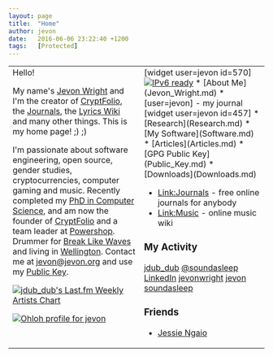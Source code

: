 ```yaml
---
layout: page
title:  "Home"
author: jevon
date:   2016-06-06 23:22:40 +1200
tags:   [Protected]
---
```


<table class="home-table"><tr valign="top"><td class="left-bar">Hello!

My name's [Jevon Wright](Jevon_Wright.md) and I'm the creator of <a href="http://cryptfolio.com">CryptFolio</a>, the [Journals](Journals.md), the [Lyrics Wiki](link-music.md) and many other things. This is my home page! ;) ;)

I'm passionate about software engineering, open source, gender studies, cryptocurrencies, computer gaming and music. Recently completed my [PhD in Computer Science](Research.md), and am now the founder of <a href="https://cryptfolio.com">CryptFolio</a> and a team leader at <a href="http://www.powershop.com">Powershop</a>. Drummer for <a href="http://www.breaklikewaves.com">Break Like Waves</a> and living in <a href="http://www.wellingtonnz.com/">Wellington</a>. Contact me at jevon@jevon.org and use my [Public Key](Public_Key.md).

<a href="http://www.last.fm/user/jdub_dub"><img src="http://imagegen.last.fm/sideRed/artists/jdub_dub.gif" border="0" alt="jdub_dub's Last.fm Weekly Artists Chart" /></a>

<a href='https://www.ohloh.net/accounts/24901?ref=Detailed'><img alt='Ohloh profile for jevon' src='https://www.ohloh.net/accounts/24901/widgets/account_detailed.gif' /></a>
</td><td class="right-bar">
[widget user=jevon id=570]<span class="ipv6"><a href="http://ipv6-test.com/validate.php?url=referer"><img src="http://ipv6-test.com/button-ipv6-80x15.png" alt="IPv6 ready" border="0"></a></span>
* [About Me](Jevon_Wright.md)
* [user=jevon] - my journal [widget user=jevon id=457]
* [Research](Research.md)
* [My Software](Software.md)
* [Articles](Articles.md)
* [GPG Public Key](Public_Key.md)
* [Downloads](Downloads.md)

* [Link:Journals](link-journals.md) - free online journals for anybody
* [Link:Music](link-music.md) - online music wiki

### My Activity
<div class="social-media"><a href="http://www.last.fm/user/jdub_dub" title="My last.fm profile">jdub_dub</a>
<a href="http://twitter.com/soundasleep" title="My Twitter account">@soundasleep</a>
<a href="http://www.linkedin.com/in/jevonwright" title="My LinkedIn profile">LinkedIn</a>
<a href="http://www.delicious.com/jevonwright/" title="My Delicious bookmarks">jevonwright</a>
<a href="https://www.ohloh.net/accounts/jevon" title="My Ohloh profile">jevon</a>
<a href="https://github.com/soundasleep" title="My GitHub profile">soundasleep</a></div>

### Friends
* <a href="http://www.jngaio.com">Jessie Ngaio</a>
</td></tr></table>
